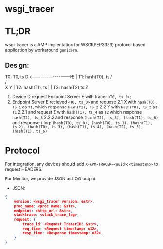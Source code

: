 wsgi_tracer
================

# TL;DR

wsgi-tracer is a AMP implentation for WSGI(PEP3333) protocol based application by workaround `gunicorn`.

## Design:

T0: T0, ts
D <---------------->E
                    |
T1: hash(T0), ts   / \
			      /   \
			     X     Y
				 |
T2: hash(T1), ts |
				 |
T3: hash(T2),ts	 Z


1. Device D request Endpoint Server E with tracer `<T0, ts_0>`;
2. Endpoint Server E recieved `<T0, ts_0>` and request:
   2.1 X with `hash(T0), ts_1` as `T1`, which response `hash(T1), ts_2`
   2.2 Y with `hash(T0), ts_3` as `T1`
       2.2.1 and request Z with `hash(T1), ts_4` as `T2` which response `hash(T2), ts_5`
       2.2.2 and response `(hash(T2), ts_5), (hash(T1), ts_6)`
   and response / log:
   `(hash(T0), ts_0), (hash(T0), ts_1), (hash(T1), ts_2),
    (hash(T0), ts_3), (hash(T1), ts_4), (hash(T2), ts_5),
	(hash(T1), ts_6)`

# Protocol

For integration, any devices should add `X-APM-TRACER=<uuid>:<timestamp>` to request HEADERS.

For Monitor, we provide JSON as LOG output:

* JSON:

```json
{
	version: <wsgi_tracer version: &str>,
	proc_name: <proc name: &str>,
	endpoint: <http_url: &str>,
	stacktrace: <stack_trace_log>,
	request: {
        trace_id: <Request TracerID: &str>,
		req_time: <Request timestamp: u32>,
		resp_time: <Response timestamp: u32>,
	}
}
```
